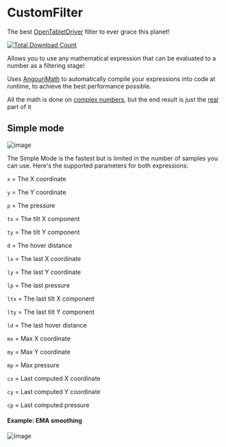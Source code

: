 # CustomFilter
The best [OpenTabletDriver](https://github.com/OpentabletDriver/OpenTabletDriver) filter to ever grace this planet!

[![Total Download Count](https://img.shields.io/github/downloads/kuuuube/CustomFilter/total.svg)](https://github.com/kuuuube/CustomFilter/releases)

Allows you to use any mathematical expression that can be evaluated to a number as a filtering stage!

Uses [AngouriMath](https://github.com/asc-community/AngouriMath) to automatically compile your expressions into code at runtime, to achieve the best performance possible.

All the math is done on [complex numbers](https://en.wikipedia.org/wiki/Complex_number), but the end result is just the [real](https://docs.microsoft.com/en-us/dotnet/api/system.numerics.complex.real?view=net-6.0) part of it

## Simple mode

![image](https://user-images.githubusercontent.com/46694241/169646212-e162bbdf-99c4-428b-97a0-283034d05fed.png)

The Simple Mode is the fastest but is limited in the number of samples you can use.
Here's the supported parameters for both expressions:

`x` = The X coordinate

`y` = The Y coordinate

`p` = The pressure

`tx` = The tilt X component

`ty` = The tilt Y component

`d` = The hover distance

`lx` = The last X coordinate

`ly` = The last Y coordinate

`lp` = The last pressure

`ltx` = The last tilt X component

`lty` = The last tilt Y component

`ld` = The last hover distance

`mx` = Max X coordinate

`my` = Max Y coordinate

`mp` = Max pressure

`cx` = Last computed X coordinate

`cy` = Last computed Y coordinate

`cp` = Last computed pressure

#### Example: EMA smoothing
![image](https://user-images.githubusercontent.com/46694241/152674407-eaccdf71-6fb2-448a-9eb4-6bc1c820bac0.png)
